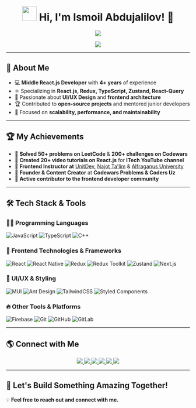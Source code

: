 <h1 align="center">
  <img src="https://media.giphy.com/media/hvRJCLFzcasrR4ia7z/giphy.gif" width="40px"/> 
  Hi, I'm <strong>Ismoil Abdujalilov!</strong> 🚀
</h1>

<p align="center">
  <img src="https://readme-typing-svg.herokuapp.com?font=Fira+Code&pause=1000&color=F7B93E&center=true&vCenter=true&width=500&lines=Middle+React+%26+React+Native+Developer;Frontend+Engineer+%7C+Tech+Instructor;Open+Source+Contributor+%7C+Content+Creator" />
</p>

<p align="center">
  <img src="https://user-images.githubusercontent.com/82976240/199247979-1d83e34b-b95d-4c14-b47a-02f83bb1b5b0.gif" />
</p>

---

## 🚀 **About Me**
- 💻 **Middle React.js Developer** with **4+ years** of experience  
- ⚛️ Specializing in **React.js, Redux, TypeScript, Zustand, React-Query**  
- 🎨 Passionate about **UI/UX Design** and **frontend architecture**  
- 🏆 Contributed to **open-source projects** and mentored junior developers  
- 🎯 Focused on **scalability, performance, and maintainability**  

---

## 🏆 **My Achievements**
- 🏅 **Solved 50+ problems on LeetCode** & **200+ challenges on Codewars**  
- 🎥 **Created 20+ video tutorials on React.js** for **ITech YouTube channel**  
- 🏫 **Frontend Instructor at** [UnitDev](https://www.unitdev.uz), [Najot Ta'lim](https://najottalim.uz) & [Alfraganus University](https://www.afu.uz/uz)  
- 📢 **Founder & Content Creator** at **Codewars Problems & Coders Uz**  
- 🚀 **Active contributor to the frontend developer community**  

---

## 🛠 **Tech Stack & Tools**
### 🧑‍💻 **Programming Languages**  
![JavaScript](https://img.shields.io/badge/-JavaScript-F7DF1E?style=flat&logo=javascript&logoColor=black)
![TypeScript](https://img.shields.io/badge/-TypeScript-3178C6?style=flat&logo=typescript&logoColor=white)
![C++](https://img.shields.io/badge/-C++-00599C?style=flat&logo=c%2B%2B&logoColor=white)  

### 🚀 **Frontend Technologies & Frameworks**  
![React](https://img.shields.io/badge/-React-61DAFB?style=flat&logo=react&logoColor=black)
![React Native](https://img.shields.io/badge/-React%20Native-61DAFB?style=flat&logo=react&logoColor=black)
![Redux](https://img.shields.io/badge/-Redux-764ABC?style=flat&logo=redux&logoColor=white)
![Redux Toolkit](https://img.shields.io/badge/-Redux_Toolkit-764ABC?style=flat&logo=redux&logoColor=white)
![Zustand](https://img.shields.io/badge/-Zustand-000000?style=flat&logo=react&logoColor=white)
![Next.js](https://img.shields.io/badge/-Next.js-000000?style=flat&logo=next.js&logoColor=white)

### 🎨 **UI/UX & Styling**  
![MUI](https://img.shields.io/badge/-MUI-007FFF?style=flat&logo=mui&logoColor=white)
![Ant Design](https://img.shields.io/badge/-Ant%20Design-0170FE?style=flat&logo=antdesign&logoColor=white)
![TailwindCSS](https://img.shields.io/badge/-TailwindCSS-38B2AC?style=flat&logo=tailwind-css&logoColor=white)
![Styled Components](https://img.shields.io/badge/-Styled%20Components-db7093?style=flat&logo=styled-components&logoColor=white)

### 🔥 **Other Tools & Platforms**  
![Firebase](https://img.shields.io/badge/-Firebase-FFCA28?style=flat&logo=firebase&logoColor=black)
![Git](https://img.shields.io/badge/-Git-F05032?style=flat&logo=git&logoColor=white)
![GitHub](https://img.shields.io/badge/-GitHub-181717?style=flat&logo=github&logoColor=white)
![GitLab](https://img.shields.io/badge/-GitLab-FC6D26?style=flat&logo=gitlab&logoColor=white)

---

## 🌎 **Connect with Me**
<p align="center">
  <a href="https://www.instagram.com/coders.uzz/">
    <img src="https://img.shields.io/badge/Instagram-%23E4405F.svg?style=for-the-badge&logo=instagram&logoColor=white" />
  </a>
  <a href="https://www.linkedin.com/in/ismoil-abdujalilov-60490826b/">
    <img src="https://img.shields.io/badge/LinkedIn-%230077B5.svg?style=for-the-badge&logo=linkedin&logoColor=white" />
  </a>
  <a href="https://leetcode.com/u/Ismoil_Abdujalilov/">
    <img src="https://img.shields.io/badge/LeetCode-FFA116?style=for-the-badge&logo=leetcode&logoColor=black" />
  </a>
  <a href="https://www.codewars.com/users/AbdujalilovIsmoiljon">
    <img src="https://img.shields.io/badge/CodeWars-B1361E?style=for-the-badge&logo=codewars&logoColor=white" />
  </a>
  <a href="https://t.me/codewars_problems">
    <img src="https://img.shields.io/badge/Telegram-%2326A5E4.svg?style=for-the-badge&logo=telegram&logoColor=white" />
  </a>
  <a href="https://t.me/CODERS_UZZ">
    <img src="https://img.shields.io/badge/Telegram-%2326A5E4.svg?style=for-the-badge&logo=telegram&logoColor=white" />
  </a>
</p>

---

## 🚀 **Let's Build Something Amazing Together!**  
💡 **Feel free to reach out and connect with me.**  
